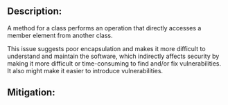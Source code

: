 ## Description:

A method for a class performs an operation that directly accesses a member element from another class.

This issue suggests poor encapsulation and makes it more difficult to understand and maintain the software, which indirectly affects security by making it more difficult or time-consuming to find and/or fix vulnerabilities. It also might make it easier to introduce vulnerabilities.

## Mitigation:
